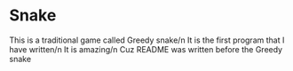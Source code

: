 # Snake
This is a traditional game called Greedy snake/n
It is the first program that I have written/n
It is amazing/n
Cuz README was written before the Greedy snake

